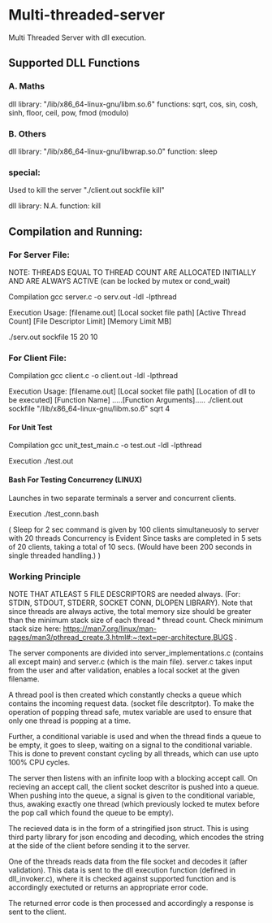 # Multi-threaded-server

Multi Threaded Server with dll execution.

## Supported DLL Functions

### A. Maths

dll library: "/lib/x86_64-linux-gnu/libm.so.6"
functions: sqrt, cos, sin, cosh, sinh, floor, ceil, 
           pow, fmod (modulo)


### B. Others
dll library: "/lib/x86_64-linux-gnu/libwrap.so.0"
function: sleep 

### special:
Used to kill the server
"./client.out sockfile kill"

dll library: N.A.
function: kill

## Compilation and Running:

### For Server File:
NOTE: THREADS EQUAL TO THREAD COUNT ARE ALLOCATED INITIALLY AND ARE ALWAYS ACTIVE (can be locked by mutex or cond_wait)

Compilation
gcc server.c -o serv.out -ldl -lpthread

Execution
Usage: [filename.out] [Local socket file path] [Active Thread Count] [File Descriptor Limit] [Memory Limit MB]

./serv.out sockfile 15 20 10

###  For Client File:

Compilation
gcc client.c -o client.out -ldl -lpthread

Execution
Usage: [filename.out] [Local socket file path] [Location of dll to be executed] [Function Name] .....[Function Arguments].....
./client.out sockfile "/lib/x86_64-linux-gnu/libm.so.6" sqrt 4

#### For Unit Test

Compilation
gcc unit_test_main.c -o test.out -ldl -lpthread

Execution
./test.out

#### Bash For Testing Concurrency (LINUX)
Launches in two separate terminals a server and concurrent clients.

Execution
./test_conn.bash

( 
  Sleep for 2 sec command is given by 100 clients simultaneuosly to server with 20 threads
  Concurrency is Evident Since tasks are completed in 5 sets of 20 clients, taking a total of 10 secs.
  (Would have been 200 seconds in single threaded handling.)
)

### Working Principle

NOTE THAT ATLEAST 5 FILE DESCRIPTORS are needed always. (For: STDIN, STDOUT, STDERR, SOCKET CONN, DLOPEN LIBRARY). 
Note that since threads are always active, the total memory size should be greater than the minimum stack size of each thread * thread count. Check minimum stack size here: 
https://man7.org/linux/man-pages/man3/pthread_create.3.html#:~:text=per-architecture,BUGS .

The server components are divided into server_implementations.c (contains all except main) and server.c (which is the main file). server.c takes input from the user and after validation, enables a local socket at the given filename.

A thread pool is then created which constantly checks a queue which contains the incoming request data. (socket file descritptor).
To make the operation of popping thread safe, mutex variable are used to ensure that only one thread is popping at a time.

Further, a conditional variable is used and when the thread finds a queue to be empty, it goes to sleep, waiting on a signal to the conditional variable. This is done to prevent constant cycling by all threads, which can use upto 100% CPU cycles.

The server then listens with an infinite loop with a blocking accept call. On recieving an accept call, the client socket descritor is pushed into a queue.
When pushing into the queue, a signal is given to the conditional variable, thus, awaking exactly one thread (which previously locked te mutex before the pop call which found the queue to be empty).

The recieved data is in the form of a stringified json struct. This is using third party library for json encoding and decoding, which encodes the string at the side of the client before sending it to the server.

One of the threads reads data from the file socket and decodes it (after validation). This data is sent to the dll execution function (defined in dll_invoker.c), where it is checked against supported function and is accordingly exectuted or returns an appropriate error code.

The returned error code is then processed and accordingly a response is sent to the client.
